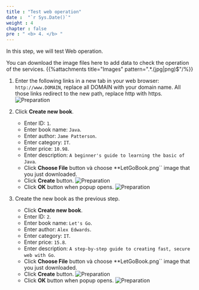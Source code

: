 ```yaml
---
title : "Test web operation"
date :  "`r Sys.Date()`" 
weight : 4
chapter : false
pre : " <b> 4. </b> "
---
```


In this step, we will test Web operation.

You can download the image files here to add data to check the operation of the services.
    {{%attachments title="Images" pattern=".*\.(jpg|png)$"/%}}

1. Enter the following links in a new tab in your web browser: ``http://www.DOMAIN``, replace all DOMAIN with your domain name. All those links redirect to the new path, replace http with https.
    ![Preparation](/images/temp/1/8.png?width=90pc)

2. Click **Create new book**.
    - Enter ID: ``1``.
    - Enter book name: ``Java``.
    - Enter author: ``Jame Patterson``.
    - Enter category: ``IT``.
    - Enter price: ``10.98``.
    - Enter description: ``A beginner's guide to learning the basic of Java``.
    - Click **Choose File** button và choose **LetGoBook.png`` image that you just downloaded.
    - Click **Create** button.
      ![Preparation](/images/temp/1/69.png?width=90pc)
    - Click **OK** button when popup opens.
      ![Preparation](/images/temp/1/70.png?width=90pc)

3. Create the new book as the previous step.
    - Click **Create new book**.
    - Enter ID: ``2``.
    - Enter book name: ``Let's Go``.
    - Enter author: ``Alex Edwards``.
    - Enter category: ``IT``.
    - Enter price: ``15.8``.
    - Enter description: ``A step-by-step guide to creating fast, secure web with Go``.
    - Click **Choose File** button và choose **LetGoBook.png`` image that you just downloaded.
    - Click **Create** button.
      ![Preparation](/images/temp/1/71.png?width=90pc)
    - Click **OK** button when popup opens.
      ![Preparation](/images/temp/1/70.png?width=90pc)
